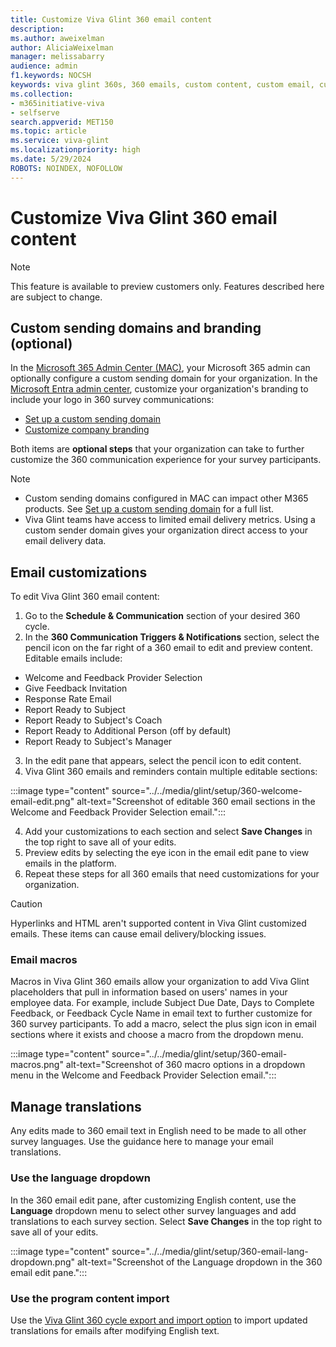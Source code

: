 ```yaml
---
title: Customize Viva Glint 360 email content
description: 
ms.author: aweixelman
author: AliciaWeixelman
manager: melissabarry
audience: admin
f1.keywords: NOCSH
keywords: viva glint 360s, 360 emails, custom content, custom email, customize 360 email
ms.collection:  
- m365initiative-viva
- selfserve 
search.appverid: MET150 
ms.topic: article
ms.service: viva-glint
ms.localizationpriority: high
ms.date: 5/29/2024
ROBOTS: NOINDEX, NOFOLLOW
---
```


# Customize Viva Glint 360 email content

> [!NOTE]
> This feature is available to preview customers only. Features described here are subject to change.

## Custom sending domains and branding (optional)

In the [Microsoft 365 Admin Center (MAC)](https://go.microsoft.com/fwlink/?linkid=2264234), your Microsoft 365 admin can optionally configure a custom sending domain for your organization. In the [Microsoft Entra admin center](https://entra.microsoft.com/#home), customize your organization's branding to include your logo in 360 survey communications:

- [Set up a custom sending domain](/microsoft-365/admin/email/select-domain-to-use-for-email-from-microsoft-365-products)
- [Customize company branding](/microsoft-365/admin/setup/customize-sign-in-page)

Both items are **optional steps** that your organization can take to further customize the 360 communication experience for your survey participants.

> [!NOTE]
> - Custom sending domains configured in MAC can impact other M365 products. See [Set up a custom sending domain](/microsoft-365/admin/email/select-domain-to-use-for-email-from-microsoft-365-products) for a full list.
> - Viva Glint teams have access to limited email delivery metrics. Using a custom sender domain gives your organization direct access to your email delivery data.

## Email customizations

To edit Viva Glint 360 email content: 

1. Go to the **Schedule & Communication** section of your desired 360 cycle. 
2. In the **360 Communication Triggers & Notifications** section, select the pencil icon on the far right of a 360 email to edit and preview content. Editable emails include:
  - Welcome and Feedback Provider Selection
  - Give Feedback Invitation
  - Response Rate Email
  - Report Ready to Subject
  - Report Ready to Subject's Coach
  - Report Ready to Additional Person (off by default)
  - Report Ready to Subject's Manager
3. In the edit pane that appears, select the pencil icon to edit content.
4. Viva Glint 360 emails and reminders contain multiple editable sections:

:::image type="content" source="../../media/glint/setup/360-welcome-email-edit.png" alt-text="Screenshot of editable 360 email sections in the Welcome and Feedback Provider Selection email.":::

4. Add your customizations to each section and select **Save Changes** in the top right to save all of your edits.
5. Preview edits by selecting the eye icon in the email edit pane to view emails in the platform.
6. Repeat these steps for all 360 emails that need customizations for your organization.


> [!CAUTION]
> Hyperlinks and HTML aren't supported content in Viva Glint customized emails. These items can cause email delivery/blocking issues.

### Email macros

Macros in Viva Glint 360 emails allow your organization to add Viva Glint placeholders that pull in information based on users' names in your employee data. For example, include Subject Due Date, Days to Complete Feedback, or Feedback Cycle Name in email text to further customize for 360 survey participants. To add a macro, select the plus sign icon in email sections where it exists and choose a macro from the dropdown menu.

:::image type="content" source="../../media/glint/setup/360-email-macros.png" alt-text="Screenshot of 360 macro options in a dropdown menu in the Welcome and Feedback Provider Selection email.":::

## Manage translations

Any edits made to 360 email text in English need to be made to all other survey languages. Use the guidance here to manage your email translations.

### Use the language dropdown

In the 360 email edit pane, after customizing English content, use the **Language** dropdown menu to select other survey languages and add translations to each survey section. Select **Save Changes** in the top right to save all of your edits.

:::image type="content" source="../../media/glint/setup/360-email-lang-dropdown.png" alt-text="Screenshot of the Language dropdown in the 360 email edit pane.":::

### Use the program content import

Use the [Viva Glint 360 cycle export and import option](360-export-import.md) to import updated translations for emails after modifying English text.

